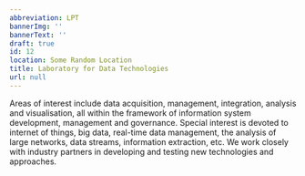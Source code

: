 ```yaml
---
abbreviation: LPT
bannerImg: ''
bannerText: ''
draft: true
id: 12
location: Some Random Location
title: Laboratory for Data Technologies
url: null
---
```


Areas of interest include data acquisition, management, integration, analysis and visualisation, all within the framework of information system development, management and governance. Special interest is devoted to internet of things, big data, real-time data management, the analysis of large networks, data streams, information extraction, etc. We work closely with industry partners in developing and testing new technologies and approaches.